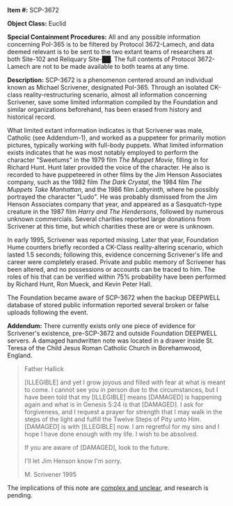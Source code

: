 **Item #:** SCP-3672

**Object Class:** Euclid

**Special Containment Procedures:** All and any possible information concerning PoI-365 is to be filtered by Protocol 3672-Lamech, and data deemed relevant is to be sent to the two extant teams of researchers at both Site-102 and Reliquary Site-██. The full contents of Protocol 3672-Lamech are not to be made available to both teams at any time.

**Description:** SCP-3672 is a phenomenon centered around an individual known as Michael Scrivener, designated PoI-365. Through an isolated CK-class reality-restructuring scenario, almost all information concerning Scrivener, save some limited information compiled by the Foundation and similar organizations beforehand, has been erased from history and historical record.

What limited extant information indicates is that Scrivener was male, Catholic (see Addendum-1), and worked as a puppeteer for primarily motion pictures, typically working with full-body puppets. What limited information exists indicates that he was most notably employed to perform the character "Sweetums" in the 1979 film _The Muppet Movie_, filling in for Richard Hunt. Hunt later provided the voice of the character. He also is recorded to have puppeteered in other films by the Jim Henson Associates company, such as the 1982 film _The Dark Crystal_, the 1984 film _The Muppets Take Manhattan_, and the 1986 film _Labyrinth_, where he possibly portrayed the character "Ludo". He was probably dismissed from the Jim Henson Associates company that year, and appeared as a Sasquatch-type creature in the 1987 film _Harry and The Hendersons_, followed by numerous unknown commercials. Several charities reported large donations from Scrivener at this time, but which charities these are or were is unknown.

In early 1995, Scrivener was reported missing. Later that year, Foundation Hume counters briefly recorded a CK-Class reality-altering scenario, which lasted 1.5 seconds; following this, evidence concerning Scrivener's life and career were completely erased. Private and public memory of Scrivener has been altered, and no possessions or accounts can be traced to him. The roles of his that can be verified within 75% probability have been performed by Richard Hunt, Ron Mueck, and Kevin Peter Hall.

The Foundation became aware of SCP-3672 when the backup DEEPWELL database of stored public information reported several broken or false uploads following the event.

**Addendum:** There currently exists only one piece of evidence for Scrivener's existence, pre-SCP-3672 and outside Foundation DEEPWELL servers. A damaged handwritten note was located in a drawer inside St. Teresa of the Child Jesus Roman Catholic Church in Borehamwood, England.

> Father Hallick
> 
> \[ILLEGIBLE\] and yet I grow joyous and filled with fear at what is meant to come. I cannot see you in person due to the circumstances, but I have been told that my \[ILLEGIBLE\] means \[DAMAGED\] is happening again and what is in Genesis 5:24 is that \[DAMAGED\]. I ask for forgiveness, and I request a prayer for strength that I may walk in the steps of the light and fulfill the Twelve Steps of Pity unto Him. \[DAMAGED\] is with \[ILLEGIBLE\] now. I am regretful for my sins and I hope I have done enough with my life. I wish to be absolved.
> 
> If you are aware of \[DAMAGED\], look to the future.
> 
> I'll let Jim Henson know I'm sorry.
> 
> M. Scrivener 1995

The implications of this note are [complex and unclear](/scp-4012), and research is pending.